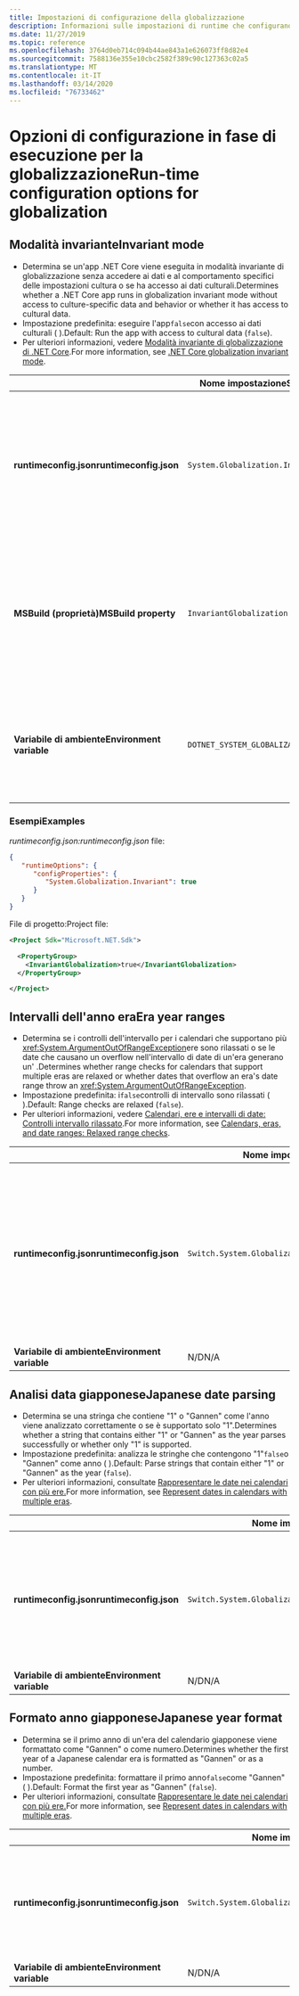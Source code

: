 ```yaml
---
title: Impostazioni di configurazione della globalizzazione
description: Informazioni sulle impostazioni di runtime che configurano gli aspetti di globalizzazione di un'app .NET Core, ad esempio la modalità di analisi delle date in giapponese.
ms.date: 11/27/2019
ms.topic: reference
ms.openlocfilehash: 3764d0eb714c094b44ae843a1e626073ff8d82e4
ms.sourcegitcommit: 7588136e355e10cbc2582f389c90c127363c02a5
ms.translationtype: MT
ms.contentlocale: it-IT
ms.lasthandoff: 03/14/2020
ms.locfileid: "76733462"
---
```

# <a name="run-time-configuration-options-for-globalization"></a><span data-ttu-id="93078-103">Opzioni di configurazione in fase di esecuzione per la globalizzazione</span><span class="sxs-lookup"><span data-stu-id="93078-103">Run-time configuration options for globalization</span></span>

## <a name="invariant-mode"></a><span data-ttu-id="93078-104">Modalità invariante</span><span class="sxs-lookup"><span data-stu-id="93078-104">Invariant mode</span></span>

- <span data-ttu-id="93078-105">Determina se un'app .NET Core viene eseguita in modalità invariante di globalizzazione senza accedere ai dati e al comportamento specifici delle impostazioni cultura o se ha accesso ai dati culturali.</span><span class="sxs-lookup"><span data-stu-id="93078-105">Determines whether a .NET Core app runs in globalization invariant mode without access to culture-specific data and behavior or whether it has access to cultural data.</span></span>
- <span data-ttu-id="93078-106">Impostazione predefinita: eseguire l'app`false`con accesso ai dati culturali ( ).</span><span class="sxs-lookup"><span data-stu-id="93078-106">Default: Run the app with access to cultural data (`false`).</span></span>
- <span data-ttu-id="93078-107">Per ulteriori informazioni, vedere [Modalità invariante di globalizzazione di .NET Core](https://github.com/dotnet/runtime/blob/master/docs/design/features/globalization-invariant-mode.md).</span><span class="sxs-lookup"><span data-stu-id="93078-107">For more information, see [.NET Core globalization invariant mode](https://github.com/dotnet/runtime/blob/master/docs/design/features/globalization-invariant-mode.md).</span></span>

| | <span data-ttu-id="93078-108">Nome impostazione</span><span class="sxs-lookup"><span data-stu-id="93078-108">Setting name</span></span> | <span data-ttu-id="93078-109">Valori</span><span class="sxs-lookup"><span data-stu-id="93078-109">Values</span></span> |
| - | - | - |
| <span data-ttu-id="93078-110">**runtimeconfig.json**</span><span class="sxs-lookup"><span data-stu-id="93078-110">**runtimeconfig.json**</span></span> | `System.Globalization.Invariant` | <span data-ttu-id="93078-111">`false`- accesso ai dati culturali</span><span class="sxs-lookup"><span data-stu-id="93078-111">`false` - access to cultural data</span></span><br/><span data-ttu-id="93078-112">`true`- eseguire in modalità invariante</span><span class="sxs-lookup"><span data-stu-id="93078-112">`true` - run in invariant mode</span></span> |
| <span data-ttu-id="93078-113">**MSBuild (proprietà)**</span><span class="sxs-lookup"><span data-stu-id="93078-113">**MSBuild property**</span></span> | `InvariantGlobalization` | <span data-ttu-id="93078-114">`false`- accesso ai dati culturali</span><span class="sxs-lookup"><span data-stu-id="93078-114">`false` - access to cultural data</span></span><br/><span data-ttu-id="93078-115">`true`- eseguire in modalità invariante</span><span class="sxs-lookup"><span data-stu-id="93078-115">`true` - run in invariant mode</span></span> |
| <span data-ttu-id="93078-116">**Variabile di ambiente**</span><span class="sxs-lookup"><span data-stu-id="93078-116">**Environment variable**</span></span> | `DOTNET_SYSTEM_GLOBALIZATION_INVARIANT` | <span data-ttu-id="93078-117">`0`- accesso ai dati culturali</span><span class="sxs-lookup"><span data-stu-id="93078-117">`0` - access to cultural data</span></span><br/><span data-ttu-id="93078-118">`1`- eseguire in modalità invariante</span><span class="sxs-lookup"><span data-stu-id="93078-118">`1` - run in invariant mode</span></span> |

### <a name="examples"></a><span data-ttu-id="93078-119">Esempi</span><span class="sxs-lookup"><span data-stu-id="93078-119">Examples</span></span>

<span data-ttu-id="93078-120">*runtimeconfig.json:*</span><span class="sxs-lookup"><span data-stu-id="93078-120">*runtimeconfig.json* file:</span></span>

```json
{
   "runtimeOptions": {
      "configProperties": {
         "System.Globalization.Invariant": true
      }
   }
}
```

<span data-ttu-id="93078-121">File di progetto:</span><span class="sxs-lookup"><span data-stu-id="93078-121">Project file:</span></span>

```xml
<Project Sdk="Microsoft.NET.Sdk">

  <PropertyGroup>
    <InvariantGlobalization>true</InvariantGlobalization>
  </PropertyGroup>

</Project>
```

## <a name="era-year-ranges"></a><span data-ttu-id="93078-122">Intervalli dell'anno era</span><span class="sxs-lookup"><span data-stu-id="93078-122">Era year ranges</span></span>

- <span data-ttu-id="93078-123">Determina se i controlli dell'intervallo per i calendari che supportano più <xref:System.ArgumentOutOfRangeException>ere sono rilassati o se le date che causano un overflow nell'intervallo di date di un'era generano un' .</span><span class="sxs-lookup"><span data-stu-id="93078-123">Determines whether range checks for calendars that support multiple eras are relaxed or whether dates that overflow an era's date range throw an <xref:System.ArgumentOutOfRangeException>.</span></span>
- <span data-ttu-id="93078-124">Impostazione predefinita: i`false`controlli di intervallo sono rilassati ( ).</span><span class="sxs-lookup"><span data-stu-id="93078-124">Default: Range checks are relaxed (`false`).</span></span>
- <span data-ttu-id="93078-125">Per ulteriori informazioni, vedere [Calendari, ere e intervalli di date: Controlli intervallo rilassato](../../standard/datetime/working-with-calendars.md#calendars-eras-and-date-ranges-relaxed-range-checks).</span><span class="sxs-lookup"><span data-stu-id="93078-125">For more information, see [Calendars, eras, and date ranges: Relaxed range checks](../../standard/datetime/working-with-calendars.md#calendars-eras-and-date-ranges-relaxed-range-checks).</span></span>

| | <span data-ttu-id="93078-126">Nome impostazione</span><span class="sxs-lookup"><span data-stu-id="93078-126">Setting name</span></span> | <span data-ttu-id="93078-127">Valori</span><span class="sxs-lookup"><span data-stu-id="93078-127">Values</span></span> |
| - | - | - |
| <span data-ttu-id="93078-128">**runtimeconfig.json**</span><span class="sxs-lookup"><span data-stu-id="93078-128">**runtimeconfig.json**</span></span> | `Switch.System.Globalization.EnforceJapaneseEraYearRanges` | <span data-ttu-id="93078-129">`false`- rilassati controlli a distanza</span><span class="sxs-lookup"><span data-stu-id="93078-129">`false` - relaxed range checks</span></span><br/><span data-ttu-id="93078-130">`true`- Gli overflow causano un'eccezione- overflow strame an exception</span><span class="sxs-lookup"><span data-stu-id="93078-130">`true` - overflows cause an exception</span></span> |
| <span data-ttu-id="93078-131">**Variabile di ambiente**</span><span class="sxs-lookup"><span data-stu-id="93078-131">**Environment variable**</span></span> | <span data-ttu-id="93078-132">N/D</span><span class="sxs-lookup"><span data-stu-id="93078-132">N/A</span></span> | <span data-ttu-id="93078-133">N/D</span><span class="sxs-lookup"><span data-stu-id="93078-133">N/A</span></span> |

## <a name="japanese-date-parsing"></a><span data-ttu-id="93078-134">Analisi data giapponese</span><span class="sxs-lookup"><span data-stu-id="93078-134">Japanese date parsing</span></span>

- <span data-ttu-id="93078-135">Determina se una stringa che contiene "1" o "Gannen" come l'anno viene analizzato correttamente o se è supportato solo "1".</span><span class="sxs-lookup"><span data-stu-id="93078-135">Determines whether a string that contains either "1" or "Gannen" as the year parses successfully or whether only "1" is supported.</span></span>
- <span data-ttu-id="93078-136">Impostazione predefinita: analizza le stringhe che contengono "1"`false`o "Gannen" come anno ( ).</span><span class="sxs-lookup"><span data-stu-id="93078-136">Default: Parse strings that contain either "1" or "Gannen" as the year (`false`).</span></span>
- <span data-ttu-id="93078-137">Per ulteriori informazioni, consultate [Rappresentare le date nei calendari con più ere.](../../standard/datetime/working-with-calendars.md#represent-dates-in-calendars-with-multiple-eras)</span><span class="sxs-lookup"><span data-stu-id="93078-137">For more information, see [Represent dates in calendars with multiple eras](../../standard/datetime/working-with-calendars.md#represent-dates-in-calendars-with-multiple-eras).</span></span>

| | <span data-ttu-id="93078-138">Nome impostazione</span><span class="sxs-lookup"><span data-stu-id="93078-138">Setting name</span></span> | <span data-ttu-id="93078-139">Valori</span><span class="sxs-lookup"><span data-stu-id="93078-139">Values</span></span> |
| - | - | - |
| <span data-ttu-id="93078-140">**runtimeconfig.json**</span><span class="sxs-lookup"><span data-stu-id="93078-140">**runtimeconfig.json**</span></span> | `Switch.System.Globalization.EnforceLegacyJapaneseDateParsing` | <span data-ttu-id="93078-141">`false`- "Gannen" o "1" è supportato</span><span class="sxs-lookup"><span data-stu-id="93078-141">`false` - "Gannen" or "1" is supported</span></span><br/><span data-ttu-id="93078-142">`true`- è supportato solo "1"</span><span class="sxs-lookup"><span data-stu-id="93078-142">`true` - only "1" is supported</span></span> |
| <span data-ttu-id="93078-143">**Variabile di ambiente**</span><span class="sxs-lookup"><span data-stu-id="93078-143">**Environment variable**</span></span> | <span data-ttu-id="93078-144">N/D</span><span class="sxs-lookup"><span data-stu-id="93078-144">N/A</span></span> | <span data-ttu-id="93078-145">N/D</span><span class="sxs-lookup"><span data-stu-id="93078-145">N/A</span></span> |

## <a name="japanese-year-format"></a><span data-ttu-id="93078-146">Formato anno giapponese</span><span class="sxs-lookup"><span data-stu-id="93078-146">Japanese year format</span></span>

- <span data-ttu-id="93078-147">Determina se il primo anno di un'era del calendario giapponese viene formattato come "Gannen" o come numero.</span><span class="sxs-lookup"><span data-stu-id="93078-147">Determines whether the first year of a Japanese calendar era is formatted as "Gannen" or as a number.</span></span>
- <span data-ttu-id="93078-148">Impostazione predefinita: formattare il primo anno`false`come "Gannen" ( ).</span><span class="sxs-lookup"><span data-stu-id="93078-148">Default: Format the first year as "Gannen" (`false`).</span></span>
- <span data-ttu-id="93078-149">Per ulteriori informazioni, consultate [Rappresentare le date nei calendari con più ere.](../../standard/datetime/working-with-calendars.md#represent-dates-in-calendars-with-multiple-eras)</span><span class="sxs-lookup"><span data-stu-id="93078-149">For more information, see [Represent dates in calendars with multiple eras](../../standard/datetime/working-with-calendars.md#represent-dates-in-calendars-with-multiple-eras).</span></span>

| | <span data-ttu-id="93078-150">Nome impostazione</span><span class="sxs-lookup"><span data-stu-id="93078-150">Setting name</span></span> | <span data-ttu-id="93078-151">Valori</span><span class="sxs-lookup"><span data-stu-id="93078-151">Values</span></span> |
| - | - | - |
| <span data-ttu-id="93078-152">**runtimeconfig.json**</span><span class="sxs-lookup"><span data-stu-id="93078-152">**runtimeconfig.json**</span></span> | `Switch.System.Globalization.FormatJapaneseFirstYearAsANumber` | <span data-ttu-id="93078-153">`false`- formato come "Gannen"</span><span class="sxs-lookup"><span data-stu-id="93078-153">`false` - format as "Gannen"</span></span><br/><span data-ttu-id="93078-154">`true`- formato come numero</span><span class="sxs-lookup"><span data-stu-id="93078-154">`true` - format as number</span></span> |
| <span data-ttu-id="93078-155">**Variabile di ambiente**</span><span class="sxs-lookup"><span data-stu-id="93078-155">**Environment variable**</span></span> | <span data-ttu-id="93078-156">N/D</span><span class="sxs-lookup"><span data-stu-id="93078-156">N/A</span></span> | <span data-ttu-id="93078-157">N/D</span><span class="sxs-lookup"><span data-stu-id="93078-157">N/A</span></span> |
